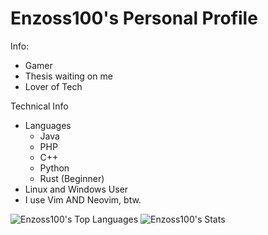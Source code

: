 # Enzoss100's Personal Profile

Info:
- Gamer
- Thesis waiting on me
- Lover of Tech


Technical Info
- Languages
  - Java
  - PHP
  - C++
  - Python
  - Rust (Beginner)
- Linux and Windows User
- I use Vim AND Neovim, btw.

![Enzoss100's Top Languages](https://github-readme-stats.vercel.app/api/top-langs/?username=Enzoss100&theme=chartreuse-dark&show_icons=true&hide_border=false&layout=compact)
![Enzoss100's Stats](https://github-readme-stats.vercel.app/api?username=Enzoss100&theme=chartreuse-dark&show_icons=true&hide_border=false&count_private=false)
